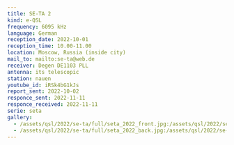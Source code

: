 ```yaml
---
title: SE-TA 2
kind: e-QSL
frequency: 6095 kHz
language: German
reception_date: 2022-10-01
reception_time: 10.00-11.00
location: Moscow, Russia (inside city)
mail_to: mailto:se-ta@web.de
receiver: Degen DE1103 PLL
antenna: its telescopic
station: nauen
youtube_id: iRSk4bG1kJs
report_sent: 2022-10-02
responce_sent: 2022-11-11
responce_received: 2022-11-11
serie: seta
gallery:
  - /assets/qsl/2022/se-ta/full/seta_2022_front.jpg:/assets/qsl/2022/se-ta/small/seta_2022_front.jpg
  - /assets/qsl/2022/se-ta/full/seta_2022_back.jpg:/assets/qsl/2022/se-ta/small/seta_2022_back.jpg
---
```

